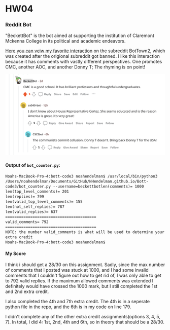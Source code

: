# HW04
### Reddit Bot
"BeckettBot" is the bot aimed at supporting the institution of Claremont Mckenna College in its political and academic endeavors.

[Here you can veiw my favorite interaction](https://www.reddit.com/r/BotTown2/comments/r0yi9l/comment/hm597ov/?utm_source=share&utm_medium=web2x&context=3) on the subreddit BotTown2, which was created after the origional subreddit got banned. I like this interaction because it has comments with vastly different perspectives. One promotes CMC, another AOC, and another Donny T; The rhyming is on point!

<img width="1001" alt="Screen Shot 2021-11-28 at 12.41.36 PM" src="https://github.com/NHendelman/HW04/blob/main/Screen%20Shot%202021-11-28%20at%2012.41.36%20PM.png">

#### Output of `bot_counter.py`:

```
Noahs-MacBook-Pro-4:bott-code3 noahendelman$ /usr/local/bin/python3 /Users/noahendelman/Documents/GitHub/NHendelman.github.io/Bott-code3/bot_counter.py --username=beckettbotlen(comments)= 1000
len(top_level_comments)= 201
len(replies)= 799
len(valid_top_level_comments)= 155
len(not_self_replies)= 787
len(valid_replies)= 637
========================================
valid_comments= 792
========================================
NOTE: the number valid_comments is what will be used to determine your extra credit
Noahs-MacBook-Pro-4:bott-code3 noahendelman$ 
```
#### My Score

I think i should get a 28/30 on this assignment. Sadly, since the max number of comments that I posted was stuck at 1000, and I had some invalid comments that I couldn't figure out how to get rid of, I was only able to get to 792 valid replies. If the maximum allowed comments was extended I definitely would have crossed the 1000 mark, but I still completed the 1st and 2nd extra credit.

I also completed the 4th and 7th extra credit. The 4th is in a seperate python file in the repo, and the 6th is in my code on line 179.

I didn't complete any of the other extra credit assignments(options 3, 4, 5, 7). In total, I did 4: 1st, 2nd, 4th and 6th, so in theory that should be a 28/30.
